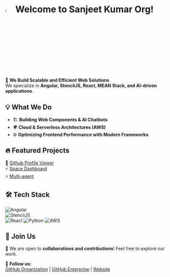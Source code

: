 # <a href="https://sanjeetkumaritoutlook.github.io/" target="_blank"><img src="https://media.giphy.com/media/hvRJCLFzcasrR4ia7z/giphy.gif" width="5%"></a> Welcome to Sanjeet Kumar  Org!

🚀 **We Build Scalable and Efficient Web Solutions**  
We specialize in **Angular, StencilJS, React, MEAN Stack, and AI-driven applications**.  

## 💡 What We Do  
- 🏗 **Building Web Components & AI Chatbots**  
- 🌍 **Cloud & Serverless Architectures (AWS)**  
- ⚙️ **Optimizing Frontend Performance with Modern Frameworks**  

## 🔥 Featured Projects  
🚀 [Github Profile Viewer](https://user-profile-viewer-github.netlify.app/)  
⚡ [Space Dashboard](https://space-dashboard-ivory.vercel.app/)  
⚡ [Multi-agent](https://insurance-multi-agent-demo.onrender.com/)

## 🛠 Tech Stack  
![Angular](https://img.shields.io/badge/Angular-DD0031?style=for-the-badge&logo=angular&logoColor=white)  
![StencilJS](https://img.shields.io/badge/StencilJS-FFCA28?style=for-the-badge&logo=webcomponentsdotorg&logoColor=black)  
![React](https://img.shields.io/badge/React-20232A?style=for-the-badge&logo=react&logoColor=61DAFB) 
![Python](https://img.shields.io/badge/Python-3776AB?style=for-the-badge&logo=python&logoColor=white)
![AWS](https://img.shields.io/badge/AWS-232F3E?style=for-the-badge&logo=amazon-aws&logoColor=white)

## 🤝 Join Us  
📢 We are open to **collaborations and contributions**! Feel free to explore our work.  

🔗 **Follow us:**  
[GitHub Organization](https://github.com/sanjeetkumaritoutlook) | [GitHub Enterprise](https://github.com/enterprises/sanjeetkumaritoutlook)  | [Website](https://sanjeetkumarit.netlify.app/)
